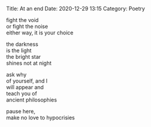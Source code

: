 Title: At an end
Date: 2020-12-29 13:15
Category: Poetry

fight the void  
or fight the noise  
either way, it is your choice

the darkness  
is the light  
the bright star  
shines not at night

ask why  
of yourself, and I  
will appear and  
teach you of  
ancient philosophies

pause here,  
make no love to hypocrisies
